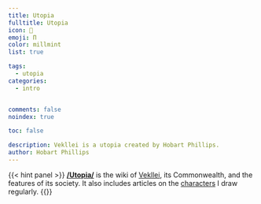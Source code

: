 ```yaml
---
title: Utopia
fulltitle: Utopia
icon: 📓
emoji: Π
color: millmint
list: true

tags: 
  - utopia
categories:
  - intro


comments: false
noindex: true

toc: false

description: Vekllei is a utopia created by Hobart Phillips.
author: Hobart Phillips
---
```

{{< hint panel >}}
[**/Utopia/**](/utopia/) is the wiki of [Vekllei](/utopia/vekllei), its Commonwealth, and the features of its society. It also includes articles on the [characters](/utopia/characters/) I draw regularly.
{{</hint>}}